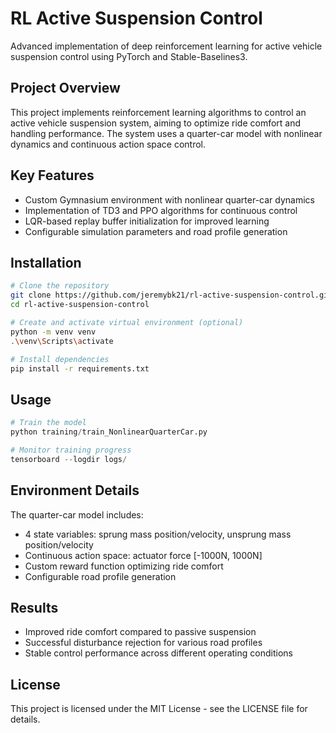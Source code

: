 # RL Active Suspension Control

Advanced implementation of deep reinforcement learning for active vehicle suspension control using PyTorch and Stable-Baselines3.

## Project Overview
This project implements reinforcement learning algorithms to control an active vehicle suspension system, aiming to optimize ride comfort and handling performance. The system uses a quarter-car model with nonlinear dynamics and continuous action space control.

## Key Features
- Custom Gymnasium environment with nonlinear quarter-car dynamics
- Implementation of TD3 and PPO algorithms for continuous control
- LQR-based replay buffer initialization for improved learning
- Configurable simulation parameters and road profile generation

## Installation
```bash
# Clone the repository
git clone https://github.com/jeremybk21/rl-active-suspension-control.git
cd rl-active-suspension-control

# Create and activate virtual environment (optional)
python -m venv venv
.\venv\Scripts\activate

# Install dependencies
pip install -r requirements.txt
```

## Usage
```python
# Train the model
python training/train_NonlinearQuarterCar.py

# Monitor training progress
tensorboard --logdir logs/
```

## Environment Details
The quarter-car model includes:
- 4 state variables: sprung mass position/velocity, unsprung mass position/velocity
- Continuous action space: actuator force [-1000N, 1000N]
- Custom reward function optimizing ride comfort
- Configurable road profile generation

## Results
- Improved ride comfort compared to passive suspension
- Successful disturbance rejection for various road profiles
- Stable control performance across different operating conditions

## License
This project is licensed under the MIT License - see the LICENSE file for details.